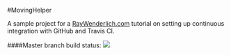 #MovingHelper

A sample project for a [RayWenderlich.com](http://www.raywenderlich.com) tutorial on setting up continuous integration with GitHub and Travis CI. 

####Master branch build status: 
![](https://travis-ci.org/jackyheart/MovingHelper.svg?branch=master)